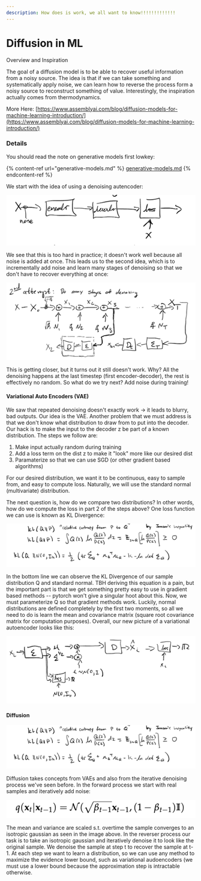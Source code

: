 ```yaml
---
description: How does is work, we all want to know!!!!!!!!!!!!!
---
```


# Diffusion in ML

Overview and Inspiration

The goal of a diffusion model is to be able to recover useful information from a noisy source. The idea is that if we can take something and systematically apply noise, we can learn how to reverse the process form a noisy source to reconstruct something of value. Interestingly, the inspiration actually comes from thermodynamics.

More Here: [https://www.assemblyai.com/blog/diffusion-models-for-machine-learning-introduction/](https://www.assemblyai.com/blog/diffusion-models-for-machine-learning-introduction/)

### Details

You should read the note on generative models first lowkey:

{% content-ref url="generative-models.md" %}
[generative-models.md](generative-models.md)
{% endcontent-ref %}

We start with the idea of using a denoising autencoder:

![](<../.gitbook/assets/image (6).png>)

We see that this is too hard in practice; it doesn't work well because all noise is added at once. This leads us to the second idea, which is to incrementally add noise and learn many stages of denoising so that we don't have to recover everything at once:

![](<../.gitbook/assets/image (5).png>)

This is getting closer, but it turns out it still doesn't work. Why? All the denoising happens at the last timestep (first encoder-decoder), the rest is effectively no random. So what do we try next? Add noise during training!&#x20;

#### Variational Auto Encoders (VAE)

We saw that repeated denoising doesn't exactly work -> it leads to blurry, bad outputs. Our idea is the VAE. Another problem that we must address is that we don't know what distribution to draw from to put into the decoder. Our hack is to make the input to the decoder z be part of a known distribution. The steps we follow are:

1. Make input actually random during training
2. Add a loss term on the dist z to make it "look" more like our desired dist
3. Paramaterize so that we can use SGD (or other gradient based algorithms)

For our desired distribution, we want it to be continuous, easy to sample from, and easy to compute loss. Naturally, we will use the standard normal (multivariate) distribution.

The next question is, how do we compare two distributions? In other words, how do we compute the loss in part 2 of the steps above? One loss function we can use is known as KL Divergence:

![](../.gitbook/assets/image.png)

In the bottom line we can observe the KL Divergence of our sample distribution Q and standard normal. TBH deriving this equation is a pain, but the important part is that we get something pretty easy to use in gradient based methods -- pytorch won't give a singular hoot about this. Now, we must parameterize Q so that gradient methods work. Luckily, normal distributions are defined completely by the first two moments, so all we need to do is learn the mean and covariance matrix (square root covariance matrix for computation purposes). Overall, our new picture of a variational autoencoder looks like this:

![](<../.gitbook/assets/image (4).png>)

#### Diffusion

![](<../.gitbook/assets/image (2).png>)

Diffusion takes concepts from VAEs and also from the iterative denoising process we've seen before.  In the forward process we start with real samples and iteratively add noise:

![](<../.gitbook/assets/image (3).png>)

The mean and variance are scaled s.t. overtime the sample converges to an isotropic gaussian as seen in the image above. In the reverser process our task is to take an isotropic gaussian and iteratively denoise it to look like the original sample. We denoise the sample at step t to recover the sample at t-1. At each step we want to learn a distribution, so we can use any method to maximize the evidence lower bound, such as variational audoencoders (we must use a lower bound because the approximation step is intractable otherwise.

